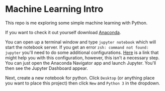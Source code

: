 # Machine Learning Intro
This repo is me exploring some simple machine learning with Python.

If you want to check it out yourself download [Anaconda](https://www.anaconda.com/products/distribution).

You can open up a terminal window and type `jupyter notebook` which will start the notebook server. If you get an error `zsh: command not found: jupyter` you'll need to do some additional configurations. [Here](https://superuser.com/questions/1493257/cannot-open-jupyter-notebook-in-the-new-zsh-shell-in-macos) is a link that might help you with this configuration, however, this isn't a necessary step. You can just open the Anaconda Navigator app and launch Jupyter. You'll then see the Jupyter Dashboard appear.

Next, create a new notebook for python. Click `Desktop` (or anything place you want to place this project) then click `New` and `Python 3` in the dropdown.

